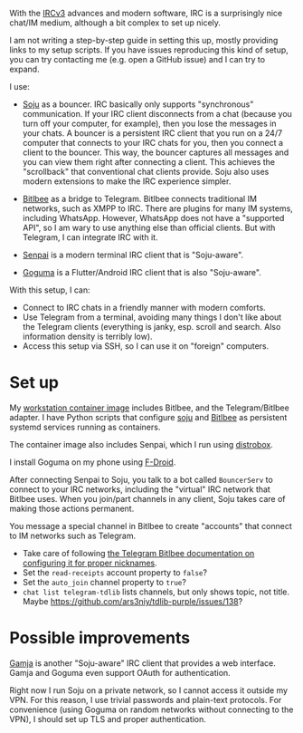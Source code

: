 With the [IRCv3](https://ircv3.net/) advances and modern software, IRC is a surprisingly nice chat/IM medium, although a bit complex to set up nicely.

I am not writing a step-by-step guide in setting this up, mostly providing links to my setup scripts.
If you have issues reproducing this kind of setup, you can try contacting me (e.g. open a GitHub issue) and I can try to expand.

I use:

* [Soju](https://soju.im/) as a bouncer.
IRC basically only supports "synchronous" communication.
If your IRC client disconnects from a chat (because you turn off your computer, for example), then you lose the messages in your chats.
A bouncer is a persistent IRC client that you run on a 24/7 computer that connects to your IRC chats for you, then you connect a client to the bouncer.
This way, the bouncer captures all messages and you can view them right after connecting a client.
This achieves the "scrollback" that conventional chat clients provide.
Soju also uses modern extensions to make the IRC experience simpler.

* [Bitlbee](https://www.bitlbee.org) as a bridge to Telegram.
Bitlbee connects traditional IM networks, such as XMPP to IRC.
There are plugins for many IM systems, including WhatsApp.
However, WhatsApp does not have a "supported API", so I am wary to use anything else than official clients.
But with Telegram, I can integrate IRC with it.

* [Senpai](https://git.sr.ht/~taiite/senpai) is a modern terminal IRC client that is "Soju-aware".

* [Goguma](https://sr.ht/~emersion/goguma/) is a Flutter/Android IRC client that is also "Soju-aware".

With this setup, I can:

* Connect to IRC chats in a friendly manner with modern comforts.
* Use Telegram from a terminal, avoiding many things I don't like about the Telegram clients (everything is janky, esp. scroll and search. Also information density is terribly low).
* Access this setup via SSH, so I can use it on "foreign" computers.

# Set up

My [workstation container image](build_workstation) includes Bitlbee, and the Telegram/Bitlbee adapter.
I have Python scripts that configure [soju](../scripts/p7s/soju.py) and [Bitlbee](../scripts/p7s/bitlbee.py) as persistent systemd services running as containers.

The container image also includes Senpai, which I run using [distrobox](https://distrobox.it/).

I install Goguma on my phone using [F-Droid](https://f-droid.org/).

After connecting Senpai to Soju, you talk to a bot called `BouncerServ` to connect to your IRC networks, including the "virtual" IRC network that Bitlbee uses.
When you join/part channels in any client, Soju takes care of making those actions permanent.

You message a special channel in Bitlbee to create "accounts" that connect to IM networks such as Telegram.

* Take care of following [the Telegram Bitlbee documentation on configuring it for proper nicknames](https://github.com/BenWiederhake/tdlib-purple/#proper-user-names-in-bitlbee).
* Set the `read-receipts` account property to `false`?
* Set the `auto_join` channel property to `true`?
* `chat list telegram-tdlib` lists channels, but only shows topic, not title. Maybe <https://github.com/ars3niy/tdlib-purple/issues/138>?

# Possible improvements

[Gamja](https://sr.ht/~emersion/gamja/) is another "Soju-aware" IRC client that provides a web interface.
Gamja and Goguma even support OAuth for authentication.

Right now I run Soju on a private network, so I cannot access it outside my VPN.
For this reason, I use trivial passwords and plain-text protocols.
For convenience (using Goguma on random networks without connecting to the VPN), I should set up TLS and proper authentication.
